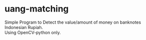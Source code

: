 # uang-matching
Simple Program to Detect the value/amount of money on banknotes Indonesian Rupiah.  
Using OpenCV-python only.
